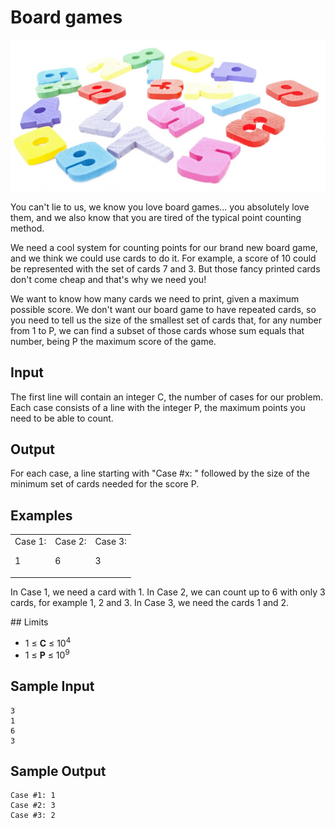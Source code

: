 # Board games
![numbers](/res/numbers.jpg)

You can't lie to us, we know you love board games... you absolutely love them, and we also know that you are tired of the typical point counting method.

We need a cool system for counting points for our brand new board game, and we think we could use cards to do it. For example, a score of 10 could be represented with the set of cards 7 and 3. But those fancy printed cards don't come cheap and that's why we need you!

We want to know how many cards we need to print, given a maximum possible score. We don't want our board game to have repeated cards, so you need to tell us the size of the smallest set of cards that, for any number from 1 to P, we can find a subset of those cards whose sum equals that number, being P the maximum score of the game.

## Input

The first line will contain an integer C, the number of cases for our problem.
Each case consists of a line with the integer P, the maximum points you need to be able to count.

## Output

For each case, a line starting with "Case #x: " followed by the size of the minimum set of cards needed for the score P.

## Examples

<table><tbody><tr><td valign="top">
Case 1:

1
</td><td valign="top">
Case 2:

6
</td><td valign="top">
Case 3:

3
</td>
</tr></tbody></table>

In Case 1, we need a card with 1.
In Case 2, we can count up to 6 with only 3 cards, for example 1, 2 and 3.
In Case 3, we need the cards 1 and 2.

## Limits

- 1 ≤ **C** ≤ 10<sup>4</sup>
- 1  ≤ **P** ≤ 10<sup>9</sup>

## Sample Input

```
3
1
6
3
```

## Sample Output

```
Case #1: 1
Case #2: 3
Case #3: 2
```

